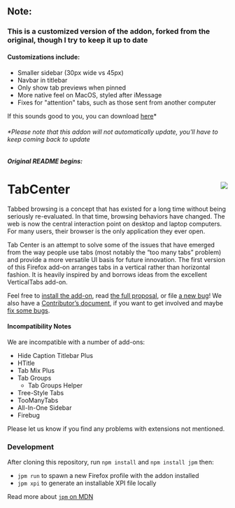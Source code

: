## Note:
### This is a customized version of the addon, forked from the original, though I try to keep it up to date
#### Customizations include:
- Smaller sidebar (30px wide vs 45px)
- Navbar in titlebar
- Only show tab previews when pinned
- More native feel on MacOS, styled after iMessage
- Fixes for "attention" tabs, such as those sent from another computer

If this sounds good to you, you can download [here](https://github.com/ChrisW-B/VerticalTabs/raw/master/TabCenterTest.xpi)*

###### *Please note that this addon will not automatically update, you'll have to keep coming back to update


##### Original README begins:

# TabCenter <a href="https://testpilot.firefox.com/experiments/tab-center"><img align="right" src="https://img.shields.io/badge/available_on-Test_Pilot-0996F8.svg"></a>


Tabbed browsing is a concept that has existed for a long time without
being seriously re-evaluated. In that time, browsing behaviors have
changed. The web is now the central interaction point on desktop and
laptop computers. For many users, their browser is the only application
they ever open.

Tab Center is an attempt to solve some of the issues that have emerged
from the way people use tabs (most notably the “too many tabs” problem)
and provide a more versatile UI basis for future innovation.  The first
version of this Firefox add-on arranges tabs in a vertical rather than
horizontal fashion.  It is heavily inspired by and borrows ideas from the
excellent VerticalTabs add-on.

Feel free to [install the add-on][784891c9], read
[the full proposal][93e83452], or file [a new bug][94aea942]!  We also have a
[Contributor’s document](CONTRIBUTING.md), if you want to get involved and maybe
[fix some bugs][7c43e6dd].

#### Incompatibility Notes

We are incompatible with a number of add-ons:

- Hide Caption Titlebar Plus
- HTitle
- Tab Mix Plus
- Tab Groups
  - Tab Groups Helper
- Tree-Style Tabs
- TooManyTabs
- All-In-One Sidebar
- Firebug

Please let us know if you find any problems with extensions not mentioned.


[784891c9]: https://testpilot.firefox.com/experiments/tab-center "A link to Test Pilot."
[93e83452]: https://mozilla.invisionapp.com/share/GT22ZN6QW#/screens "The full multi-phase spec."
[94aea942]: https://github.com/bwinton/VerticalTabs/issues/new "Make a new GitHub issue."
[7c43e6dd]: https://github.com/bwinton/VerticalTabs/issues "The big list of issues."

### Development

After cloning this repository, run `npm install` and `npm install jpm` then:

* `jpm run` to spawn a new Firefox profile with the addon installed
* `jpm xpi` to generate an installable XPI file locally

Read more about [`jpm` on MDN](https://developer.mozilla.org/en-US/Add-ons/SDK/Tools/jpm)
